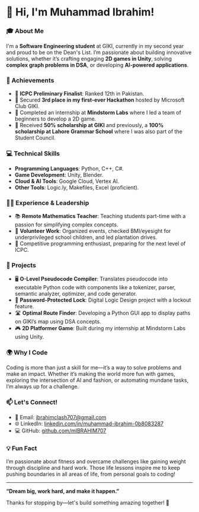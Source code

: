 # 👋 Hi, I'm Muhammad Ibrahim!  

### 🎓 About Me  
I'm a **Software Engineering student** at GIKI, currently in my second year and proud to be on the Dean's List. I’m passionate about building innovative solutions, whether it’s crafting engaging **2D games in Unity**, solving **complex graph problems in DSA**, or developing **AI-powered applications**.  

### 🌟 Achievements  
- 🥈 **ICPC Preliminary Finalist**: Ranked 12th in Pakistan.  
- 🥉 Secured **3rd place in my first-ever Hackathon** hosted by Microsoft Club GIKI.  
- 💼 Completed an internship at **Mindstorm Labs** where I led a team of beginners to develop a 2D game.  
- 📜 Received **50% scholarship at GIKI** and previously, a **100% scholarship at Lahore Grammar School** where I was also part of the Student Council.  

### 💻 Technical Skills  
- **Programming Languages**: Python, C++, C#.  
- **Game Development**: Unity, Blender.  
- **Cloud & AI Tools**: Google Cloud, Vertex AI.  
- **Other Tools**: Logic.ly, Makefiles, Excel (proficient).  

### 🧑‍🏫 Experience & Leadership  
- 📚 **Remote Mathematics Teacher**: Teaching students part-time with a passion for simplifying complex concepts.  
- 🌱 **Volunteer Work**: Organized events, checked BMI/eyesight for underprivileged school children, and led plantation drives.  
- 🧠 Competitive programming enthusiast, preparing for the next level of ICPC.  

### 🚀 Projects  
- 🖥️ **O-Level Pseudocode Compiler**: Translates pseudocode into executable Python code with components like a tokenizer, parser, semantic analyzer, optimizer, and code generator.
- 🔐 **Password-Protected Lock**: Digital Logic Design project with a lockout feature.  
- 🛣️ **Optimal Route Finder**: Developing a Python GUI app to display paths on GIKI’s map using DSA concepts.  
- 🎮 **2D Platformer Game**: Built during my internship at Mindstorm Labs using Unity.  

### 🌍 Why I Code  
Coding is more than just a skill for me—it’s a way to solve problems and make an impact. Whether it’s making the world more fun with games, exploring the intersection of AI and fashion, or automating mundane tasks, I’m always up for a challenge.  

### 📫 Let's Connect!  
- 💌 Email: [ibrahimclash707@gmail.com](mailto:ibrahimclash707@gmail.com)  
- 🌐 LinkedIn: [linkedin.com/in/muhammad-ibrahim-0b8083287](https://linkedin.com/in/muhammad-ibrahim-0b8083287)  
- 💻 GitHub: [github.com/mIBRAHIM707](https://github.com/mIBRAHIM707)  

### 💡 Fun Fact  
I’m passionate about fitness and overcame challenges like gaining weight through discipline and hard work. Those life lessons inspire me to keep pushing boundaries in all areas of life, from personal goals to coding!  

---

**“Dream big, work hard, and make it happen.”**  

Thanks for stopping by—let's build something amazing together! 🚀
